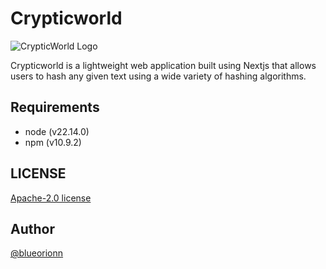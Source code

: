# Crypticworld

![CrypticWorld Logo](https://crypticworld.functionbasket.com/img/crypticworld-site-img.png)

Crypticworld is a lightweight web application built using Nextjs that allows users to hash any given text using a wide variety of hashing algorithms.

## Requirements

- node (v22.14.0)
- npm (v10.9.2)

## LICENSE

[Apache-2.0 license](https://github.com/blueorionn/crypticworld/blob/main/LICENSE)

## Author

[@blueorionn](https://www.github.com/blueorionn)
